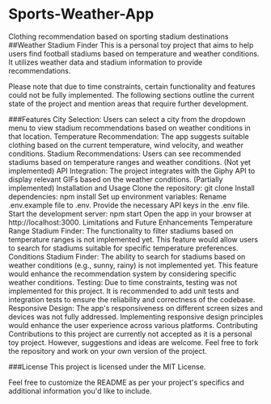 # Sports-Weather-App
Clothing recommendation based on sporting stadium destinations
##Weather Stadium Finder
This is a personal toy project that aims to help users find football stadiums based on temperature and weather conditions. It utilizes weather data and stadium information to provide recommendations.

Please note that due to time constraints, certain functionality and features could not be fully implemented. The following sections outline the current state of the project and mention areas that require further development.

###Features
City Selection: Users can select a city from the dropdown menu to view stadium recommendations based on weather conditions in that location.
Temperature Recommendation: The app suggests suitable clothing based on the current temperature, wind velocity, and weather conditions.
Stadium Recommendations: Users can see recommended stadiums based on temperature ranges and weather conditions. (Not yet implemented)
API Integration: The project integrates with the Giphy API to display relevant GIFs based on the weather conditions. (Partially implemented)
Installation and Usage
Clone the repository: git clone <repository-url>
Install dependencies: npm install
Set up environment variables:
Rename .env.example file to .env.
Provide the necessary API keys in the .env file.
Start the development server: npm start
Open the app in your browser at http://localhost:3000.
Limitations and Future Enhancements
Temperature Range Stadium Finder: The functionality to filter stadiums based on temperature ranges is not implemented yet. This feature would allow users to search for stadiums suitable for specific temperature preferences.
Conditions Stadium Finder: The ability to search for stadiums based on weather conditions (e.g., sunny, rainy) is not implemented yet. This feature would enhance the recommendation system by considering specific weather conditions.
Testing: Due to time constraints, testing was not implemented for this project. It is recommended to add unit tests and integration tests to ensure the reliability and correctness of the codebase.
Responsive Design: The app's responsiveness on different screen sizes and devices was not fully addressed. Implementing responsive design principles would enhance the user experience across various platforms.
Contributing
Contributions to this project are currently not accepted as it is a personal toy project. However, suggestions and ideas are welcome. Feel free to fork the repository and work on your own version of the project.

###License
This project is licensed under the MIT License.

Feel free to customize the README as per your project's specifics and additional information you'd like to include.
